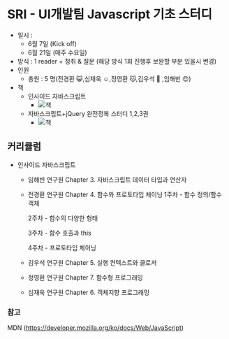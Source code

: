 # SRI - UI개발팀 Javascript 기초 스터디 

- 일시 :
    - 6월 7일 (Kick off)
    - 6월 21일 (매주 수요일)
- 방식 : 1 reader + 청취 & 질문 (해당 방식 1회 진행후 보완할 부분 있을시 변경)
- 인원
    - 총원 : 5 명(전경환 :smiley_cat:,심재욱 :relaxed:,정영환 :kissing_cat:,김우석 :pig2: ,임해빈 :heart_eyes:)
- 책
    - 인사이드 자바스크립트
        - ![책](http://image.kyobobook.co.kr/images/book/large/652/l9788968480652.jpg)
    - 자바스크립트+jQuery 완전정복 스터디 1,2,3권
        - ![책](http://image.kyobobook.co.kr/images/book/large/129/l9791158390129.jpg)
## 커리큘럼
- 인사이드 자바스크립트
    - 임해빈 연구원  Chapter 3. 자바스크립트 데이터 타입과 연산자
    - 전경환 연구원  Chapter 4. 함수와 프로토타입 체이닝
        1주차 - 함수 정의/함수 객체

        2주차 - 함수의 다양한 형태

        3주차 - 함수 호출과 this

        4주차 - 프로토타입 체이닝
    - 김우석 연구원  Chapter 5. 실행 컨텍스트와 클로저
    - 정영환 연구원  Chapter 7. 함수형 프로그래밍
    - 심재욱 연구원  Chapter 6. 객체지향 프로그래밍
    
### 참고
MDN (https://developer.mozilla.org/ko/docs/Web/JavaScript)
